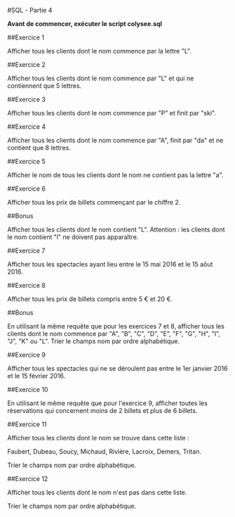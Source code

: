 #SQL - Partie 4

**Avant de commencer, exécuter le script colysee.sql**

##Exercice 1

Afficher tous les clients dont le nom commence par la lettre "L".

##Exercice 2

Afficher tous les clients dont le nom commence par "L" et qui ne contiennent que 5 lettres.

##Exercice 3

Afficher tous les clients dont le nom commence par "P" et finit par "ski".

##Exercice 4

Afficher tous les clients dont le nom commence par "A", finit par "da" et ne contient que 8 lettres.

##Exercice 5

Afficher le nom de tous les clients dont le nom ne contient pas la lettre "a".

##Exercice 6

Afficher tous les prix de billets commençant par le chiffre 2.

##Bonus

Afficher tous les clients dont le nom contient "L". Attention : les clients dont le nom contient "l" ne doivent pas apparaître.

##Exercice 7

Afficher tous les spectacles ayant lieu entre le 15 mai 2016 et le 15 aôut 2016.

##Exercice 8

Afficher tous les prix de billets compris entre 5 € et 20 €.

##Bonus

En utilisant la même requête que pour les exercices 7 et 8,  afficher tous les clients dont le nom commence par "A", "B", "C", "D", "E", "F", "G", "H", "I", "J", "K" ou "L". Trier le champs nom par ordre alphabétique.

##Exercice 9

Afficher tous les spectacles qui ne se déroulent pas entre le 1er janvier 2016 et le 15 février 2016.

##Exercice 10

En utilisant le même requête que pour l'exercice 9, afficher toutes les réservations qui concernent moins de 2 billets et plus de 6 billets.

##Exercice 11

Afficher tous les clients dont le nom se trouve dans cette liste :

Faubert, Dubeau, Soucy, Michaud, Rivière, Lacroix, Demers, Tritan.

Trier le champs nom par ordre alphabétique.

##Exercice 12

Afficher tous les clients dont le nom n'est pas dans cette liste.

Trier le champs nom par ordre alphabétique.
